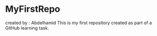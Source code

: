 # MyFirstRepo
created by : Abdelhamid
This is my first repository created as part of a GitHub learning task.

